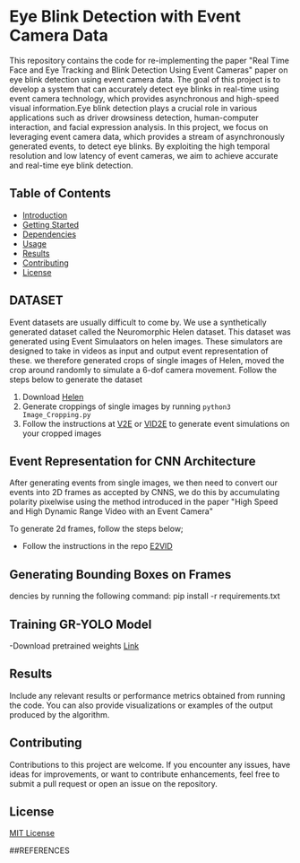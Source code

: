 # Eye Blink Detection with Event Camera Data

This repository contains the code for re-implementing the paper "Real Time Face and Eye Tracking and Blink Detection Using Event Cameras" paper on eye blink detection using event camera data. The goal of this project is to develop a system that can accurately detect eye blinks in real-time using event camera technology, which provides asynchronous and high-speed visual information.Eye blink detection plays a crucial role in various applications such as driver drowsiness detection, human-computer interaction, and facial expression analysis. In this project, we focus on leveraging event camera data, which provides a stream of asynchronously generated events, to detect eye blinks. By exploiting the high temporal resolution and low latency of event cameras, we aim to achieve accurate and real-time eye blink detection.


## Table of Contents
- [Introduction](#introduction)
- [Getting Started](#getting-started)
- [Dependencies](#dependencies)
- [Usage](#usage)
- [Results](#results)
- [Contributing](#contributing)
- [License](#license)

## DATASET

Event datasets are usually difficult to come by. We use a synthetically generated dataset called the Neuromorphic Helen dataset. This dataset was generated using Event Simulaators on helen images. These simulators are designed to take in videos as input and output event representation of these. we therefore generated crops of single images of Helen, moved the crop around randomly to simulate a 6-dof camera movement. Follow the steps below to generate the dataset

1. Download [Helen](http://www.ifp.illinois.edu/~vuongle2/helen/)
2. Generate croppings of single images by running  `python3 Image_Cropping.py`
3. Follow the instructions at [V2E](https://github.com/SensorsINI/v2e) or [VID2E](https://github.com/uzh-rpg/rpg_vid2e) to generate event simulations on your cropped images


## Event Representation for CNN Architecture
After generating events from single images, we then need to convert our events into 2D frames as accepted by CNNS, we do this by accumulating polarity pixelwise using the method  introduced in the paper "High Speed and High Dynamic Range Video with an Event Camera"

To generate 2d frames, follow the steps below;

- Follow the instructions in the repo [E2VID](https://github.com/uzh-rpg/rpg_e2vid)

## Generating Bounding Boxes on Frames

dencies by running the following command:
pip install -r requirements.txt

## Training GR-YOLO Model

-Download pretrained weights [Link](URL)

## Results

Include any relevant results or performance metrics obtained from running the code. You can also provide visualizations or examples of the output produced by the algorithm.

## Contributing

Contributions to this project are welcome. If you encounter any issues, have ideas for improvements, or want to contribute enhancements, feel free to submit a pull request or open an issue on the repository.

## License

[MIT License](LICENSE)

##REFERENCES

